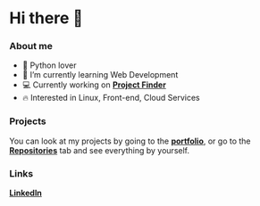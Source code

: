 # Hi there 👋

### About me

- 🐍 Python lover
- 🌱 I’m currently learning Web Development
- 💻 Currently working on [**Project Finder**](https://github.com/dieisabel/projectfinder)
- :fire: Interested in Linux, Front-end, Cloud Services

### Projects

You can look at my projects by going to the [**portfolio**](https://github.com/dieisabel/portfolio), 
or go to the [**Repositories**](https://github.com/dieisabel?tab=repositories) tab and see everything by yourself.

### Links

[**LinkedIn**](https://www.linkedin.com/in/konstkadyr/)
